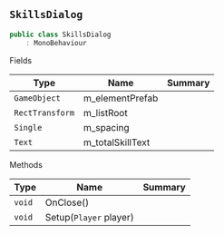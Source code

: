 ## `SkillsDialog`

```csharp
public class SkillsDialog
    : MonoBehaviour

```

Fields

| Type | Name | Summary | 
| --- | --- | --- | 
| `GameObject` | m_elementPrefab |  | 
| `RectTransform` | m_listRoot |  | 
| `Single` | m_spacing |  | 
| `Text` | m_totalSkillText |  | 


Methods

| Type | Name | Summary | 
| --- | --- | --- | 
| `void` | OnClose() |  | 
| `void` | Setup(`Player` player) |  | 


